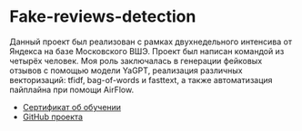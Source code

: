 # Fake-reviews-detection

Данный проект был реализован с рамках двухнедельного интенсива от Яндекса на базе Московского ВШЭ. 
Проект был написан командой из четырёх человек. Моя роль заключалась в генерации фейковых отзывов с помощью модели YaGPT, реализация различных векторизаций: tfidf, bag-of-words и fasttext, а также автоматизация пайплайна при помощи AirFlow. 

- [Сертификат об обучении](https://github.com/kaidux22/Proshichev_Aleksandr/blob/main/University/Fake-reviews%20detector/certificate/сертификат.pdf)
- [GitHub проекта](https://github.com/yaroslav-i-am/fake-reviews-detection-app)
